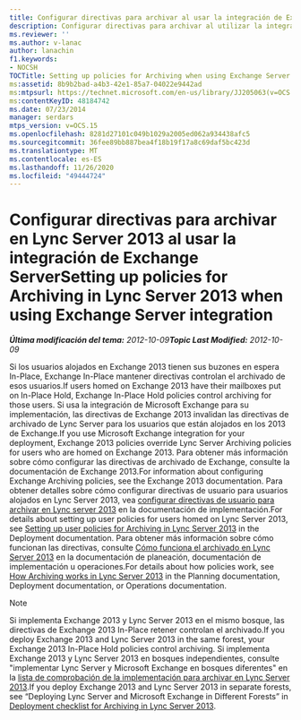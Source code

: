 ```yaml
---
title: Configurar directivas para archivar al usar la integración de Exchange Server
description: Configurar directivas para archivar al utilizar la integración de Exchange Server.
ms.reviewer: ''
ms.author: v-lanac
author: lanachin
f1.keywords:
- NOCSH
TOCTitle: Setting up policies for Archiving when using Exchange Server integration
ms:assetid: 8b9b2bad-a4b3-42e1-85a7-04022e9442ad
ms:mtpsurl: https://technet.microsoft.com/en-us/library/JJ205063(v=OCS.15)
ms:contentKeyID: 48184742
ms.date: 07/23/2014
manager: serdars
mtps_version: v=OCS.15
ms.openlocfilehash: 8281d27101c049b1029a2005ed062a934438afc5
ms.sourcegitcommit: 36fee89bb887bea4f18b19f17a8c69daf5bc423d
ms.translationtype: MT
ms.contentlocale: es-ES
ms.lasthandoff: 11/26/2020
ms.locfileid: "49444724"
---
```

# <a name="setting-up-policies-for-archiving-in-lync-server-2013-when-using-exchange-server-integration"></a><span data-ttu-id="573f0-103">Configurar directivas para archivar en Lync Server 2013 al usar la integración de Exchange Server</span><span class="sxs-lookup"><span data-stu-id="573f0-103">Setting up policies for Archiving in Lync Server 2013 when using Exchange Server integration</span></span>

<div data-xmlns="http://www.w3.org/1999/xhtml">

<div class="topic" data-xmlns="http://www.w3.org/1999/xhtml" data-msxsl="urn:schemas-microsoft-com:xslt" data-cs="https://msdn.microsoft.com/">

<div data-asp="https://msdn2.microsoft.com/asp">



</div>

<div id="mainSection">

<div id="mainBody"><span data-ttu-id="573f0-104">

<span> </span></span><span class="sxs-lookup"><span data-stu-id="573f0-104">

<span> </span></span></span>

<span data-ttu-id="573f0-105">_**Última modificación del tema:** 2012-10-09_</span><span class="sxs-lookup"><span data-stu-id="573f0-105">_**Topic Last Modified:** 2012-10-09_</span></span>

<span data-ttu-id="573f0-106">Si los usuarios alojados en Exchange 2013 tienen sus buzones en espera In-Place, Exchange In-Place mantener directivas controlan el archivado de esos usuarios.</span><span class="sxs-lookup"><span data-stu-id="573f0-106">If users homed on Exchange 2013 have their mailboxes put on In-Place Hold, Exchange In-Place Hold policies control archiving for those users.</span></span> <span data-ttu-id="573f0-107">Si usa la integración de Microsoft Exchange para su implementación, las directivas de Exchange 2013 invalidan las directivas de archivado de Lync Server para los usuarios que están alojados en los 2013 de Exchange.</span><span class="sxs-lookup"><span data-stu-id="573f0-107">If you use Microsoft Exchange integration for your deployment, Exchange 2013 policies override Lync Server Archiving policies for users who are homed on Exchange 2013.</span></span> <span data-ttu-id="573f0-108">Para obtener más información sobre cómo configurar las directivas de archivado de Exchange, consulte la documentación de Exchange 2013.</span><span class="sxs-lookup"><span data-stu-id="573f0-108">For information about configuring Exchange Archiving policies, see the Exchange 2013 documentation.</span></span> <span data-ttu-id="573f0-109">Para obtener detalles sobre cómo configurar directivas de usuario para usuarios alojados en Lync Server 2013, vea [configurar directivas de usuario para archivar en Lync server 2013](lync-server-2013-setting-up-user-policies-for-archiving-in-lync-server.md) en la documentación de implementación.</span><span class="sxs-lookup"><span data-stu-id="573f0-109">For details about setting up user policies for users homed on Lync Server 2013, see [Setting up user policies for Archiving in Lync Server 2013](lync-server-2013-setting-up-user-policies-for-archiving-in-lync-server.md) in the Deployment documentation.</span></span> <span data-ttu-id="573f0-110">Para obtener más información sobre cómo funcionan las directivas, consulte [Cómo funciona el archivado en Lync Server 2013](lync-server-2013-how-archiving-works.md) en la documentación de planeación, documentación de implementación u operaciones.</span><span class="sxs-lookup"><span data-stu-id="573f0-110">For details about how policies work, see [How Archiving works in Lync Server 2013](lync-server-2013-how-archiving-works.md) in the Planning documentation, Deployment documentation, or Operations documentation.</span></span>

<div>


> [!NOTE]
> <span data-ttu-id="573f0-111">Si implementa Exchange 2013 y Lync Server 2013 en el mismo bosque, las directivas de Exchange 2013 In-Place retener controlan el archivado.</span><span class="sxs-lookup"><span data-stu-id="573f0-111">If you deploy Exchange 2013 and Lync Server 2013 in the same forest, your Exchange 2013 In-Place Hold policies control archiving.</span></span> <span data-ttu-id="573f0-112">Si implementa Exchange 2013 y Lync Server 2013 en bosques independientes, consulte "implementar Lync Server y Microsoft Exchange en bosques diferentes" en la <A href="lync-server-2013-deployment-checklist-for-archiving.md">lista de comprobación de la implementación para archivar en Lync Server 2013</A>.</span><span class="sxs-lookup"><span data-stu-id="573f0-112">If you deploy Exchange 2013 and Lync Server 2013 in separate forests, see “Deploying Lync Server and Microsoft Exchange in Different Forests” in <A href="lync-server-2013-deployment-checklist-for-archiving.md">Deployment checklist for Archiving in Lync Server 2013</A>.</span></span>



<span data-ttu-id="573f0-113"></div>

</div>

<span> </span>

</div>

</div>

</span><span class="sxs-lookup"><span data-stu-id="573f0-113"></div>

</div>

<span> </span>

</div>

</div>

</span></span></div>


